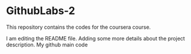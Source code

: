 # GithubLabs-2
This repository contains the codes for the coursera course. 

I am editing the README file. Adding some more details about the project description. My github main code
